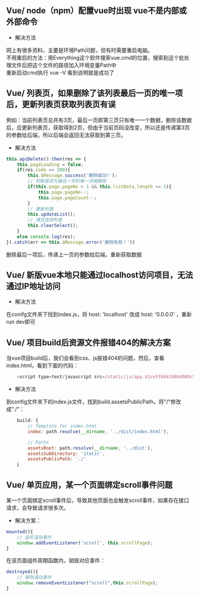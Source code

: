 ## Vue/ node（npm）配置vue时出现 vue不是内部或外部命令

* 解决方法

网上有很多资料，主要是环境Path问题，但有时需要重启电脑。  
不用重启的方法：用Everything这个软件搜索vue.cmd的位置，搜索到这个批处理文件后把这个文件的路径加入环境变量Path中  
重新启动cmd执行 vue -V 看到说明就是成功了

## Vue/ 列表页，如果删除了该列表最后一页的唯一项后，更新列表页获取列表页有误

例如：当前列表页总共有3页，最后一页即第三页只有唯一一个数据，删除该数据后，应更新列表页，获取得到2页，但由于当前页码没改变，所以还是传递第3页的参数给后端，所以后端会返回无法获取到第三页。

* 解决方法  

```js
this.apiDelete().then(res => {
    this.pageLoading = false;
    if(res.code == 200){
        this.$Message.success('删除成功!');
        // 判断是否为最后一页的唯一项被删除
        if(this.page.pageNo > 1 && this.listData.length <= 1){
            this.page.pageNo--;
            this.page.pageCount--;
        }
        // 更新列表
        this.updateList();
        // 清空选项列表
        this.clearSelect();
    }
    else console.log(res);
}).catch(err => this.$Message.error('删除失败！'))
```

删除最后一项后，传递上一页的参数给后端，重新获取数据

## Vue/ 新版vue本地只能通过localhost访问项目，无法通过IP地址访问

* 解决方法  

在conifg文件夹下找到index.js，将 host: 'localhost' 改成 host: '0.0.0.0' ，重新run dev即可

## Vue/ 项目build后资源文件报错404的解决方案

当vue项目build后，我们会看到css、js报错404的问题，然后，查看index.html，看到下面的代码：　

```js
    <script type=text/javascript src=/static/js/app.41ce5f66426864089c57.js></script>
```

* 解决方法  

到config文件夹下的index.js文件，找到build.assetsPublicPath，将"/"修改成"./"：  

```js
    build: {
        // Template for index.html
        index: path.resolve(__dirname, '../dist/index.html'),

        // Paths
        assetsRoot: path.resolve(__dirname, '../dist'),
        assetsSubDirectory: 'static',
        assetsPublicPath: './'
    ｝
```

## Vue/ 单页应用，某一个页面绑定scroll事件问题

某一个页面绑定scroll事件后，导致其他页面也会触发scroll事件，如果存在接口请求，会导致请求很多次。

* 解决方案：

```js
mounted(){
    // 监听滚动事件
    window.addEventListener('scroll', this.scrollPage);
}
```

在该页面组件周期函数内，销毁对应事件：
```js
destroyed(){
    // 移除滚动事件
    window.removeEventListener("scroll",this.scrollPage);
}
```